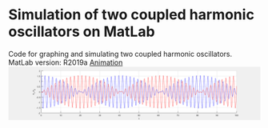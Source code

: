# Simulation of two coupled harmonic oscillators on MatLab
Code for graphing and simulating two coupled harmonic oscillators.  
MatLab version: R2019a
[Animation](https://www.youtube.com/watch?v=ma00aACj014&feature=youtu.be)
![](images/MATLAB_ojkgPIMQDV.png)
